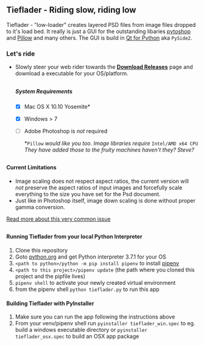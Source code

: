 ## Tieflader - Riding slow, riding low

Tieflader - "low-loader" creates layered PSD files from image files dropped
to it's load bed. 
It really is just a GUI for the outstanding libaries 
<a href="https://github.com/mdboom/pytoshop">pytoshop</a> and 
<a href="https://pillow.readthedocs.io/">Pillow</a> 
and many others. The GUI is build in 
<a href="https://www.qt.io/qt-for-python">Qt for Python</a> aka `PySide2`. 


### Let's ride
  - Slowly steer your web rider towards the
    <b> <a href="https://github.com/tappi287/tiffy/releases">Download Releases</a></b>
    page and download a executable for your OS/platform.
    
    ##
    
    ##### System Requirements
    - [x] Mac OS X 10.10 Yosemite*
    - [x] Windows > 7
    - [ ] Adobe Photoshop is *not* required

        *`Pillow` *would like you too. Image libraries require* 
        `Intel/AMD x64 CPU` 
        *They have added those to the 
        fruity machines haven't they? Steve?*
##

#### Current Limitations
  - Image scaling does not respect aspect ratios, the current version will
  *not* preserve the aspect ratios of input images and forcefully scale
  everything to the size you have set for the Psd document.
  - Just like in Photoshop itself, image down scaling is done without 
  proper gamma conversion.
  <a href="http://entropymine.com/imageworsener/gamma/">
  Read more about this very common issue
  </a>

##

#### Running Tieflader from your local Python Interpreter
1. Clone this repository
2. Goto <a href="https://python.org">python.org</a> and get Python interpreter 3.7.1 for your OS
3. `<path to python>/python -m pip install pipenv` to install <a href="https://pipenv.readthedocs.io/">pipenv</a>
4. `<path to this project>/pipenv update` (the path where you cloned this project and the pipfile lives)
5. `pipenv shell` to activate your newly created virtual environment
6. from the pipenv shell `python tieflader.py` to run this app


#### Building Tieflader with PyInstaller
1. Make sure you can run the app following the instructions above
2. From your venv/pipenv shell run `pyinstaller tieflader_win.spec`
   to eg. build a windows executable directory or `pyinstaller tieflader_osx.spec`
   to build an OSX app package
   

